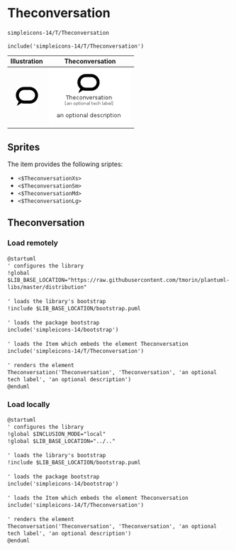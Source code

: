 # Theconversation


```text
simpleicons-14/T/Theconversation
```

```text
include('simpleicons-14/T/Theconversation')
```



| Illustration | Theconversation |
| :---: | :---: |
| ![illustration for Illustration](../../simpleicons-14/T/Theconversation.png) | ![illustration for Theconversation](../../simpleicons-14/T/Theconversation.Local.png) |



## Sprites
The item provides the following sriptes:

- `<$TheconversationXs>`
- `<$TheconversationSm>`
- `<$TheconversationMd>`
- `<$TheconversationLg>`





## Theconversation

### Load remotely
```plantuml
@startuml
' configures the library
!global $LIB_BASE_LOCATION="https://raw.githubusercontent.com/tmorin/plantuml-libs/master/distribution"

' loads the library's bootstrap
!include $LIB_BASE_LOCATION/bootstrap.puml

' loads the package bootstrap
include('simpleicons-14/bootstrap')

' loads the Item which embeds the element Theconversation
include('simpleicons-14/T/Theconversation')

' renders the element
Theconversation('Theconversation', 'Theconversation', 'an optional tech label', 'an optional description')
@enduml
```

### Load locally
```plantuml
@startuml
' configures the library
!global $INCLUSION_MODE="local"
!global $LIB_BASE_LOCATION="../.."

' loads the library's bootstrap
!include $LIB_BASE_LOCATION/bootstrap.puml

' loads the package bootstrap
include('simpleicons-14/bootstrap')

' loads the Item which embeds the element Theconversation
include('simpleicons-14/T/Theconversation')

' renders the element
Theconversation('Theconversation', 'Theconversation', 'an optional tech label', 'an optional description')
@enduml
```

